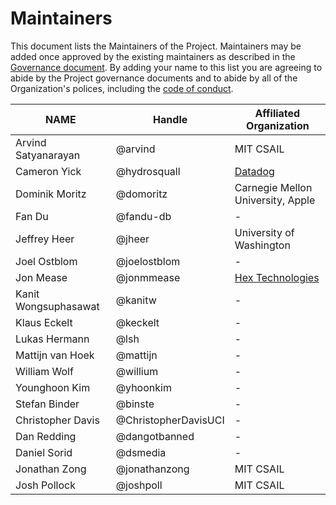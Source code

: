 # Maintainers

This document lists the Maintainers of the Project. Maintainers may be added once approved by the existing maintainers as described in the [Governance document](GOVERNANCE.md). By adding your name to this list you are agreeing to abide by the Project governance documents and to abide by all of the Organization's polices, including the [code of conduct](CODE_OF_CONDUCT.md).

| **NAME** | **Handle** | **Affiliated Organization** |
| --- | --- | --- |
| Arvind Satyanarayan | @arvind | MIT CSAIL |
| Cameron Yick | @hydrosquall | [Datadog](https://www.datadoghq.com/) |
| Dominik Moritz | @domoritz | Carnegie Mellon University, Apple |
| Fan Du | @fandu-db | - |
| Jeffrey Heer | @jheer | University of Washington |
| Joel Ostblom | @joelostblom  | - |
| Jon Mease | @jonmmease | [Hex Technologies](https://hex.tech/) |
| Kanit Wongsuphasawat | @kanitw | - |
| Klaus Eckelt | @keckelt | - |
| Lukas Hermann | @lsh | - |
| Mattijn van Hoek | @mattijn | - |
| William Wolf | @willium | - |
| Younghoon Kim | @yhoonkim | - |
| Stefan Binder | @binste | - |
| Christopher Davis | @ChristopherDavisUCI | - |
| Dan Redding | @dangotbanned | - |
| Daniel Sorid | @dsmedia | - |
| Jonathan Zong | @jonathanzong | MIT CSAIL |
| Josh Pollock | @joshpoll | MIT CSAIL |
